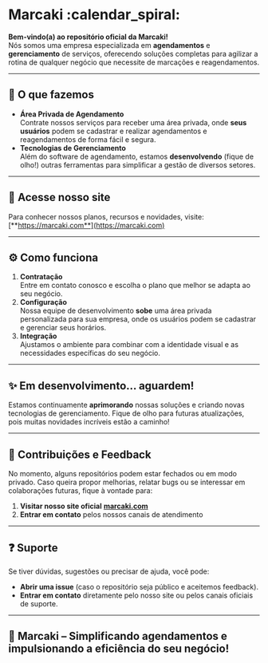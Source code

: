 # Marcaki :calendar_spiral:

**Bem-vindo(a) ao repositório oficial da Marcaki!**  
Nós somos uma empresa especializada em **agendamentos** e **gerenciamento** de serviços, oferecendo soluções completas para agilizar a rotina de qualquer negócio que necessite de marcações e reagendamentos.

---

## :briefcase: O que fazemos
- **Área Privada de Agendamento**  
  Contrate nossos serviços para receber uma área privada, onde **seus usuários** podem se cadastrar e realizar agendamentos e reagendamentos de forma fácil e segura.  
- **Tecnologias de Gerenciamento**  
  Além do software de agendamento, estamos **desenvolvendo** (fique de olho!) outras ferramentas para simplificar a gestão de diversos setores.

---

## :link: Acesse nosso site
Para conhecer nossos planos, recursos e novidades, visite:  
[**https://marcaki.com**](https://marcaki.com)

---

## :gear: Como funciona
1. **Contratação**  
   Entre em contato conosco e escolha o plano que melhor se adapta ao seu negócio.  
2. **Configuração**  
   Nossa equipe de desenvolvimento **sobe** uma área privada personalizada para sua empresa, onde os usuários podem se cadastrar e gerenciar seus horários.  
3. **Integração**  
   Ajustamos o ambiente para combinar com a identidade visual e as necessidades específicas do seu negócio.

---

## :sparkles: Em desenvolvimento... aguardem!
Estamos continuamente **aprimorando** nossas soluções e criando novas tecnologias de gerenciamento. Fique de olho para futuras atualizações, pois muitas novidades incríveis estão a caminho!

---

## :handshake: Contribuições e Feedback
No momento, alguns repositórios podem estar fechados ou em modo privado. Caso queira propor melhorias, relatar bugs ou se interessar em colaborações futuras, fique à vontade para:

1. **Visitar nosso site oficial** [**marcaki.com**](https://marcaki.com)
2. **Entrar em contato** pelos nossos canais de atendimento

---

## :question: Suporte
Se tiver dúvidas, sugestões ou precisar de ajuda, você pode:
- **Abrir uma issue** (caso o repositório seja público e aceitemos feedback).
- **Entrar em contato** diretamente pelo nosso site ou pelos canais oficiais de suporte.

---

## :rocket: Marcaki – Simplificando agendamentos e impulsionando a eficiência do seu negócio!

